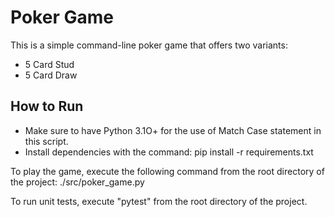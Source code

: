 # Poker Game

This is a simple command-line poker game that offers two variants:

- 5 Card Stud
- 5 Card Draw

## How to Run

- Make sure to have Python 3.1O+ for the use of Match Case statement in this script.
- Install dependencies with the command: pip install -r requirements.txt

To play the game, execute the following command from the root directory of the project:
./src/poker_game.py

To run unit tests, execute "pytest" from the root directory of the project.
